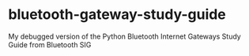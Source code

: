 # bluetooth-gateway-study-guide
My debugged version of the Python Bluetooth Internet Gateways Study Guide from Bluetooth SIG
